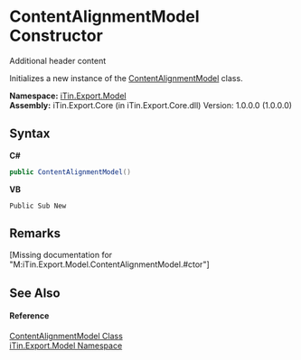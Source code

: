 # ContentAlignmentModel Constructor 
Additional header content 

Initializes a new instance of the <a href="T_iTin_Export_Model_ContentAlignmentModel">ContentAlignmentModel</a> class.

**Namespace:**&nbsp;<a href="N_iTin_Export_Model">iTin.Export.Model</a><br />**Assembly:**&nbsp;iTin.Export.Core (in iTin.Export.Core.dll) Version: 1.0.0.0 (1.0.0.0)

## Syntax

**C#**<br />
``` C#
public ContentAlignmentModel()
```

**VB**<br />
``` VB
Public Sub New
```


## Remarks
\[Missing <remarks> documentation for "M:iTin.Export.Model.ContentAlignmentModel.#ctor"\]

## See Also


#### Reference
<a href="T_iTin_Export_Model_ContentAlignmentModel">ContentAlignmentModel Class</a><br /><a href="N_iTin_Export_Model">iTin.Export.Model Namespace</a><br />
